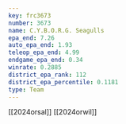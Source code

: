 ```yaml
---
key: frc3673
number: 3673
name: C.Y.B.O.R.G. Seagulls
epa_end: 7.26
auto_epa_end: 1.93
teleop_epa_end: 4.99
endgame_epa_end: 0.34
winrate: 0.2885
district_epa_rank: 112
district_epa_percentile: 0.1181
type: Team
---
```

[[2024orsal]]
[[2024orwil]]
